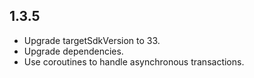 ## 1.3.5

- Upgrade targetSdkVersion to 33.
- Upgrade dependencies.
- Use coroutines to handle asynchronous transactions.
